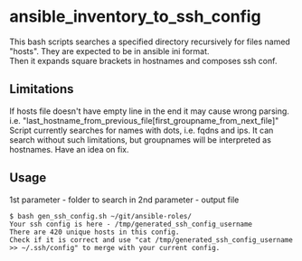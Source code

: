 # ansible_inventory_to_ssh_config

This bash scripts searches a specified directory recursively for files named "hosts". They are expected to be in ansible ini format.<br>
Then it expands square brackets in hostnames and composes ssh conf.<br>

## Limitations
If hosts file doesn't have empty line in the end it may cause wrong parsing. i.e. "last_hostname_from_previous_file[first_groupname_from_next_file]"<br>
Script currently searches for names with dots, i.e. fqdns and ips. It can search without such limitations, but groupnames will be interpreted as hostnames. Have an idea on fix.<br>

## Usage
1st parameter - folder to search in
2nd parameter - output file
```
$ bash gen_ssh_config.sh ~/git/ansible-roles/
Your ssh config is here - /tmp/generated_ssh_config_username
There are 420 unique hosts in this config.
Check if it is correct and use "cat /tmp/generated_ssh_config_username >> ~/.ssh/config" to merge with your current config.
```
